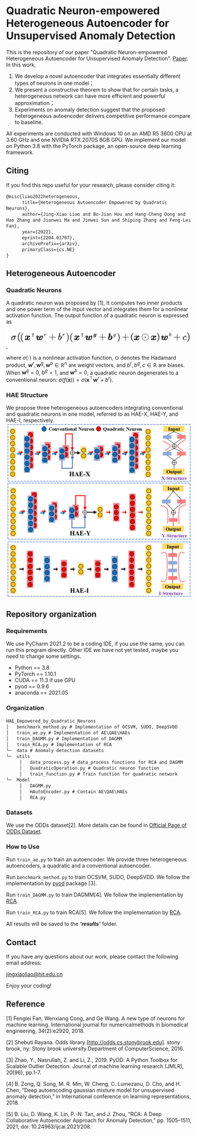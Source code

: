 # Quadratic Neuron-empowered Heterogeneous Autoencoder for Unsupervised Anomaly Detection
This is the repository of our paper "Quadratic Neuron-empowered Heterogeneous Autoencoder for Unsupervised Anomaly Detection". [Paper](https://arxiv.org/pdf/2204.01707.pdf).
In this work,

1. We develop a novel autoencoder that integrates essentially different types of neurons in one model；
2. We present a constructive theorem to show that for certain tasks, a heterogeneous network can have more efficient and powerful approximation；
3. Experiments on anomaly detection suggest that the proposed heterogeneous autoencoder delivers competitive performance compare to baseline.


All experiments are conducted with Windows 10 on an AMD R5 3600 CPU at 3.60 GHz and one NVIDIA RTX 2070S 8GB GPU. We implement our model on Python 3.8 with the PyTorch package, an open-source deep learning framework.  

## Citing
If you find this repo useful for your research, please consider citing it:
```
@misc{liao2022heterogeneous,
      title={Heterogeneous Autoencoder Empowered by Quadratic Neurons}, 
      author={Jing-Xiao Liao and Bo-Jian Hou and Hang-Cheng Dong and Hao Zhang and Jianwei Ma and Jinwei Sun and Shiping Zhang and Feng-Lei Fan},
      year={2022},
      eprint={2204.01707},
      archivePrefix={arXiv},
      primaryClass={cs.NE}
}
```



## Heterogeneous Autoencoder

### Quadratic Neurons
A quadratic neuron was proposed by [1], It computes two inner products  and  one  power  term  of  the  input  vector  and  integrates them for a nonlinear activation function. The output function of a quadratic neuron is expressed as 

![enter description here](https://raw.githubusercontent.com/asdvfghg/image/master/小书匠/1641001696385.png),

where $\sigma(\cdot)$ is a nonlinear activation function, $\odot$ denotes the Hadamard product, $\boldsymbol{w}^r,\boldsymbol{w}^g, \boldsymbol{w}^b\in\mathbb{R}^n$ are weight vectors, and $b^r, b^g, c\in\mathbb{R}$ are biases. When $\boldsymbol{w}^g=0$, $b^g=1$, and $\boldsymbol{w}^b=0$, a quadratic neuron degenerates to a conventional neuron:  $\sigma(f(\boldsymbol{x}))= \sigma(\boldsymbol{x}^\top\boldsymbol{w}^{r}+b^{r})$. 

### HAE Structure
We propose three heterogeneous autoencoders integrating conventional  and  quadratic  neurons  in  one  model,  referred  to  as HAE-X, HAE-Y, and HAE-I, respectively.
![The scheme of HAE-X, HAE-Y, and HAE-I.](https://raw.githubusercontent.com/asdvfghg/image/master/小书匠/1641001696444.png)

## Repository organization

### Requirements
We use PyCharm 2021.2 to be a coding IDE, if you use the same, you can run this program directly. Other IDE we have not yet tested, maybe you need to change some settings.
* Python == 3.8
* PyTorch == 1.10.1
* CUDA == 11.3 if use GPU
* pyod == 0.9.6
* anaconda == 2021.05
 
### Organization
```
HAE_Empowered_by_Quadratic_Neurons
│   benchmark_method.py # Implementation of OCSVM, SUDO, DeepSVDD
│   train_ae.py # Implementation of AE\QAE\HAEs 
│   train_DAGMM.py # Implementation of DAGMM
│   train_RCA.py # Implementation of RCA
└─  data # Anomaly detection datasets 
└─  utils
     │   data_process.py # data_process functions for RCA and DAGMM
     │   QuadraticOperation.py # Quadratic neuron function
     │   train_function.py # Train function for quadratic network
└─  Model
     │   DAGMM.py 
     │   HAutoEncoder.py # Contain AE\QAE\HAEs 
     │   RCA.py 

```

### Datasets
We use the ODDs dataset[2]. More details can be found in [Official Page of ODDs Dataset](http://odds.cs.stonybrook.edu).

### How to Use

Run ```train_ae.py``` to train an autoencoder. We provide three heterogeneous autoencoders, a quadratic and a conventional autoencoder. 

Run ```benchmark_method.py``` to train  OCSVM, SUDO, DeepSVDD. We follow the implementation by [pyod](https://github.com/yzhao062/pyod) package [3].
 
 Run ```train_DAGMM.py``` to train  DAGMM[4]. We follow the implementation by [RCA](https://github.com/illidanlab/RCA).

 Run ```train_RCA.py``` to train  RCA[5]. We follow the implementation by [RCA](https://github.com/illidanlab/RCA).

All results will be saved to the ***'results'*** folder.

## Contact
If you have any questions about our work, please contact the following email address:

jingxiaoliao@hit.edu.cn

Enjoy your coding!
## Reference
[1] Fenglei Fan, Wenxiang Cong, and Ge Wang. A new type of neurons for machine learning. International journal for numericalmethods in biomedical engineering, 34(2):e2920, 2018.

[2] Shebuti Rayana.  Odds library [http://odds.cs.stonybrook.edu]. stony brook, ny:  Stony brook university.Department of ComputerScience, 2016.

[3] Zhao, Y., Nasrullah, Z. and Li, Z., 2019. PyOD: A Python Toolbox for Scalable Outlier Detection. Journal of machine learning research (JMLR), 20(96), pp.1-7.

[4]  B. Zong, Q. Song, M. R. Min, W. Cheng, C. Lumezanu, D. Cho, and H. Chen, “Deep autoencoding gaussian mixture model for unsupervised anomaly detection,” in International conference on learning representations, 2018.

[5] B. Liu, D. Wang, K. Lin, P.-N. Tan, and J. Zhou, “RCA: A Deep Collaborative Autoencoder Approach for Anomaly Detection,” pp. 1505–1511, 2021, doi: 10.24963/ijcai.2021/208.
